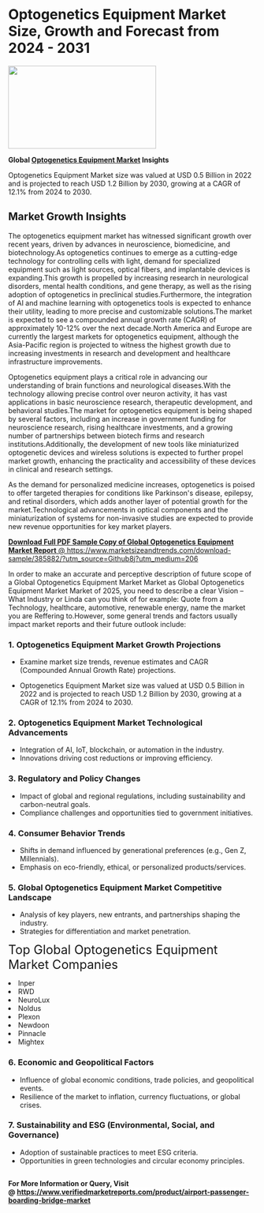<H1>Optogenetics Equipment Market Size, Growth and Forecast from 2024 - 2031</H1><img class="aligncenter size-medium wp-image-584254" src="https://thirdeyenews.in/wp-content/uploads/2024/09/Global-Market-Research-300x168.jpeg" alt="" width="300" height="168" /><p><strong>Global&nbsp;<a href="https://www.marketsizeandtrends.com/download-sample/385882/?utm_source=Github8j?utm_medium=206">Optogenetics Equipment Market</a> Insights</strong></p><p>Optogenetics Equipment Market size was valued at USD 0.5 Billion in 2022 and is projected to reach USD 1.2 Billion by 2030, growing at a CAGR of 12.1% from 2024 to 2030.</p><p><h2>Market Growth Insights</h2> <p>The optogenetics equipment market has witnessed significant growth over recent years, driven by advances in neuroscience, biomedicine, and biotechnology.As optogenetics continues to emerge as a cutting-edge technology for controlling cells with light, demand for specialized equipment such as light sources, optical fibers, and implantable devices is expanding.This growth is propelled by increasing research in neurological disorders, mental health conditions, and gene therapy, as well as the rising adoption of optogenetics in preclinical studies.Furthermore, the integration of AI and machine learning with optogenetics tools is expected to enhance their utility, leading to more precise and customizable solutions.The market is expected to see a compounded annual growth rate (CAGR) of approximately 10-12% over the next decade.North America and Europe are currently the largest markets for optogenetics equipment, although the Asia-Pacific region is projected to witness the highest growth due to increasing investments in research and development and healthcare infrastructure improvements.</p> <p><a href="#"></a></p> <p>Optogenetics equipment plays a critical role in advancing our understanding of brain functions and neurological diseases.With the technology allowing precise control over neuron activity, it has vast applications in basic neuroscience research, therapeutic development, and behavioral studies.The market for optogenetics equipment is being shaped by several factors, including an increase in government funding for neuroscience research, rising healthcare investments, and a growing number of partnerships between biotech firms and research institutions.Additionally, the development of new tools like miniaturized optogenetic devices and wireless solutions is expected to further propel market growth, enhancing the practicality and accessibility of these devices in clinical and research settings.</p> <p>As the demand for personalized medicine increases, optogenetics is poised to offer targeted therapies for conditions like Parkinson's disease, epilepsy, and retinal disorders, which adds another layer of potential growth for the market.Technological advancements in optical components and the miniaturization of systems for non-invasive studies are expected to provide new revenue opportunities for key market players.</p> <p><a href="#"></p><p><span class=""><strong>Download Full PDF Sample Copy of Global Optogenetics Equipment Market Report</strong> @ <a href="https://www.marketsizeandtrends.com/download-sample/385882/?utm_source=Github8j?utm_medium=206" target="_blank">https://www.marketsizeandtrends.com/download-sample/385882/?utm_source=Github8j?utm_medium=206</a></span></p><p>In order to make an accurate and perceptive description of future scope of a Global&nbsp;Optogenetics Equipment Market Market as Global&nbsp;Optogenetics Equipment Market Market of 2025, you need to describe a clear Vision &ndash; What Industry or Linda can you think of for example: Quote from a Technology, healthcare, automotive, renewable energy, name the market you are Reffering to.However, some general trends and factors usually impact market reports and their future outlook include:</p><h3>1.&nbsp;<strong>Optogenetics Equipment Market Growth Projections</strong></h3><ul><li>Examine market size trends, revenue estimates and CAGR (Compounded Annual Growth Rate) projections.</li><li><p>Optogenetics Equipment Market size was valued at USD 0.5 Billion in 2022 and is projected to reach USD 1.2 Billion by 2030, growing at a CAGR of 12.1% from 2024 to 2030.</p></li></ul><h3>2.&nbsp;<strong>Optogenetics Equipment Market Technological Advancements</strong></h3><ul><li>Integration of AI, IoT, blockchain, or automation in the industry.</li><li>Innovations driving cost reductions or improving efficiency.</li></ul><h3>3.&nbsp;<strong>Regulatory and Policy Changes</strong></h3><ul><li>Impact of global and regional regulations, including sustainability and carbon-neutral goals.</li><li>Compliance challenges and opportunities tied to government initiatives.</li></ul><h3>4.&nbsp;<strong>Consumer Behavior Trends</strong></h3><ul><li>Shifts in demand influenced by generational preferences (e.g., Gen Z, Millennials).</li><li>Emphasis on eco-friendly, ethical, or personalized products/services.</li></ul><h3>5.&nbsp;<strong>Global Optogenetics Equipment Market Competitive Landscape</strong></h3><ul><li>Analysis of key players, new entrants, and partnerships shaping the industry.</li><li>Strategies for differentiation and market penetration.</li></ul><p data-pm-slice="1 1 []"><span style="color: inherit; font-family: inherit; font-size: 25px;">Top Global Optogenetics Equipment Market Companies</span></p><div class="" data-test-id=""><p><li>Inper</li><li> RWD</li><li> NeuroLux</li><li> Noldus</li><li> Plexon</li><li> Newdoon</li><li> Pinnacle</li><li> Mightex</li></p></div><h3>6.&nbsp;<strong>Economic and Geopolitical Factors</strong></h3><ul><li>Influence of global economic conditions, trade policies, and geopolitical events.</li><li>Resilience of the market to inflation, currency fluctuations, or global crises.</li></ul><h3>7.&nbsp;<strong>Sustainability and ESG (Environmental, Social, and Governance)</strong></h3><ul><li>Adoption of sustainable practices to meet ESG criteria.</li><li>Opportunities in green technologies and circular economy principles.</li></ul><h2><strong style="font-size: 14px;">For More Information or Query, Visit @&nbsp;</strong><a style="background-color: #ffffff; font-size: 14px;" href="https://www.marketsizeandtrends.com/report/optogenetics-equipment-market/" target="_blank">https://www.verifiedmarketreports.com/product/airport-passenger-boarding-bridge-market</a></h2>